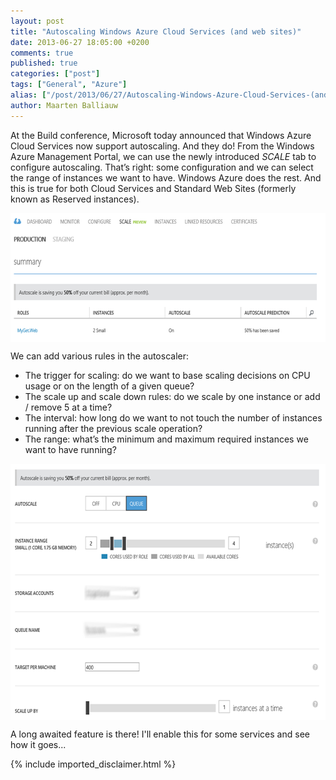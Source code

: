 ```yaml
---
layout: post
title: "Autoscaling Windows Azure Cloud Services (and web sites)"
date: 2013-06-27 18:05:00 +0200
comments: true
published: true
categories: ["post"]
tags: ["General", "Azure"]
alias: ["/post/2013/06/27/Autoscaling-Windows-Azure-Cloud-Services-(and-web-sites).aspx", "/post/2013/06/27/autoscaling-windows-azure-cloud-services-(and-web-sites).aspx"]
author: Maarten Balliauw
---
```

<p>At the Build conference, Microsoft today announced that Windows Azure Cloud Services now support autoscaling. And they do! From the Windows Azure Management Portal, we can use the newly introduced <em>SCALE</em> tab to configure autoscaling. That&rsquo;s right: some configuration and we can select the range of instances we want to have. Windows Azure does the rest. And this is true for both Cloud Services and Standard Web Sites (formerly known as Reserved instances).</p>
<p><a href="/images/image_292.png"><img style="background-image: none; float: none; padding-top: 0px; padding-left: 0px; margin: 5px auto 6px; display: block; padding-right: 0px; border: 0px;" title="Automatic scaling Windows Azure" src="/images/image_thumb_253.png" alt="Automatic scaling Windows Azure" width="640" height="206" border="0" /></a></p>
<p>We can add various rules in the autoscaler:</p>
<ul>
<li>The trigger for scaling: do we want to base scaling decisions on CPU usage or on the length of a given queue?</li>
<li>The scale up and scale down rules: do we scale by one instance or add / remove 5 at a time?</li>
<li>The interval: how long do we want to not touch the number of instances running after the previous scale operation?</li>
<li>The range: what&rsquo;s the minimum and maximum required instances we want to have running?</li>
</ul>
<p><a href="/images/image_293.png"><img style="background-image: none; float: none; padding-top: 0px; padding-left: 0px; margin: 5px auto; display: block; padding-right: 0px; border: 0px;" title="Automatically increase instances under load" src="/images/image_thumb_254.png" alt="Automatically increase instances under load" width="640" height="410" border="0" /></a></p>
<p>A long awaited feature is there! I'll enable this for some services and see how it goes...</p>

{% include imported_disclaimer.html %}

